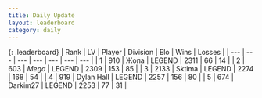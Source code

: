 ```yaml
---
title: Daily Update
layout: leaderboard
category: daily
---
```


{: .leaderboard}
| Rank | LV | Player | Division | Elo | Wins | Losses |
| --- | --- | --- | --- | --- | --- | --- |
| <span data-change="0">1</span> | 910 | <span title="ID: 402846">Жoпа</span> | LEGEND | <span data-change="8">2311</span> | <span data-change="2">66</span> | <span data-change="0">14</span> |
| <span data-change="1">2</span> | 603 | <span title="ID: 651782">_Mega_</span> | LEGEND | <span data-change="51">2309</span> | <span data-change="11">153</span> | <span data-change="0">85</span> |
| <span data-change="-1">3</span> | 2133 | <span title="ID: 353063">Sktima</span> | LEGEND | <span data-change="-13">2274</span> | <span data-change="24">168</span> | <span data-change="9">54</span> |
| <span data-change="3">4</span> | 919 | <span title="ID: 174294">Dylan Hall</span> | LEGEND | <span data-change="23">2257</span> | <span data-change="4">156</span> | <span data-change="0">80</span> |
| <span data-change="-1">5</span> | 674 | <span title="ID: 694036">Darkim27</span> | LEGEND | <span data-change="0">2253</span> | <span data-change="0">77</span> | <span data-change="0">31</span> |
